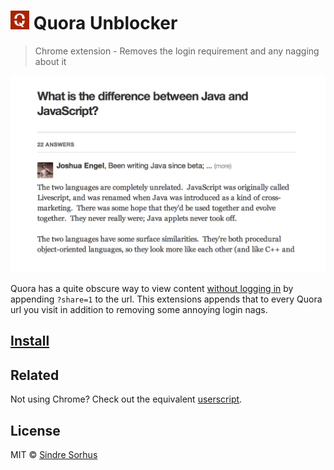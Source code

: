 # <img src="icon.png" width="30"> Quora Unblocker

> Chrome extension - Removes the login requirement and any nagging about it

[![](screenshot.png)][install]

Quora has a quite obscure way to view content [without logging in](http://blog.quora.com/Making-Sharing-Better) by appending `?share=1` to the url. This extensions appends that to every Quora url you visit in addition to removing some annoying login nags.


## [Install][install]


## Related

Not using Chrome? Check out the equivalent [userscript](https://github.com/sindresorhus/quora-unblocker-userscript).


## License

MIT © [Sindre Sorhus](http://sindresorhus.com)


[install]: https://chrome.google.com/webstore/detail/quora-unblocker/pcjnlebeogfamlbeloiccdidgmaeojhe
